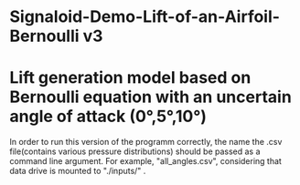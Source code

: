 # Signaloid-Demo-Lift-of-an-Airfoil-Bernoulli v3

# Lift generation model based on Bernoulli equation with an uncertain angle of attack (0°,5°,10°)
  In order to run this version of the programm correctly, the name the .csv file(contains various pressure distributions) should be passed as a command line argument.
  For example, "all_angles.csv", considering that data drive is mounted to "./inputs/" .
